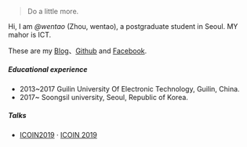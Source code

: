 

> Do a little more.


Hi, I am *@wentao* (Zhou, wentao), a postgraduate student in Seoul. MY mahor is ICT. 

These are my [Blog](https://wentaozhou.cn)、[Github](http://github.com/zhouwt612) and [Facebook](https://www.facebook.com/zhouwentao612).

##### Educational experience
- 2013~2017 Guilin University Of Electronic Technology, Guilin, China.
- 2017~     Soongsil university, Seoul, Republic of Korea.


##### Talks

- [ICOIN2019](http://wentaozhou.cn/2019/04/27/ICOIN2019/) · [ICOIN 2019](http://icoin.org)

